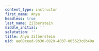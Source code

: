 ```yaml
---
content_type: instructor
first_name: Anya
headless: true
last_name: Zilberstein
middle_initial: ''
salutation: ''
title: Anya Zilberstein
uid: ae08ceed-9b30-0920-4037-005623c8b49a
---
```

